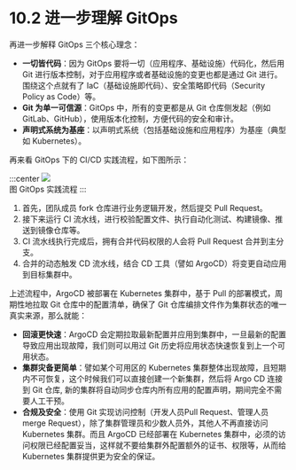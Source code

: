 # 10.2 进一步理解 GitOps

再进一步解释 GitOps 三个核心理念：

- **一切皆代码**：因为 GitOps 要将一切（应用程序、基础设施）代码化，然后用 Git 进行版本控制，对于应用程序或者基础设施的变更也都是通过 Git 进行。围绕这个点就有了 IaC（基础设施即代码）、安全策略即代码（Security Policy as Code）等。
- **Git 为单一可信源**：GitOps 中，所有的变更都是从 Git 仓库侧发起（例如 GitLab、GitHub），使用版本化控制，方便代码的安全和审计。 
- **声明式系统为基座**：以声明式系统（包括基础设施和应用程序）为基座（典型如 Kubernetes）。

再来看 GitOps 下的 CI/CD 实践流程，如下图所示：

:::center
  ![](../assets/gitops-workflow.webp)<br/>
  图 GitOps 实践流程
:::


1. 首先，团队成员 fork 仓库进行业务逻辑开发，然后提交 Pull Request。
2. 接下来运行 CI 流水线，进行校验配置文件、执行自动化测试、构建镜像、推送到镜像仓库等。
3. CI 流水线执行完成后，拥有合并代码权限的人会将 Pull Request 合并到主分支。
4. 合并的动态触发 CD 流水线，结合 CD 工具（譬如 ArgoCD）将变更自动应用到目标集群中。

上述流程中，ArgoCD 被部署在 Kubernetes 集群中，基于 Pull 的部署模式，周期性地拉取 Git 仓库中的配置清单，确保了 Git 仓库编排文件作为集群状态的唯一真实来源，那么就能：

- **回滚更快速**：ArgoCD 会定期拉取最新配置并应用到集群中，一旦最新的配置导致应用出现故障，我们则可以用过 Git 历史将应用状态快速恢复到上一个可用状态。
- **集群灾备更简单**：譬如某个可用区的 Kubernetes 集群整体出现故障，且短期内不可恢复，这个时候我们可以直接创建一个新集群，然后将 Argo CD 连接到 Git 仓库, 新的集群将自动同步仓库内所有应用的配置声明，期间完全不需要人工干预。
- **合规及安全**：使用 Git 实现访问控制（开发人员Pull Request、管理人员 merge Request），除了集群管理员和少数人员外，其他人不再直接访问 Kubernetes 集群。而且 ArgoCD 已经部署在 Kubernetes 集群中，必须的访问权限已经配置妥当，这样就不要给集群外配置额外的证书、权限等，从而给 Kubernetes 集群提供更为安全的保证。